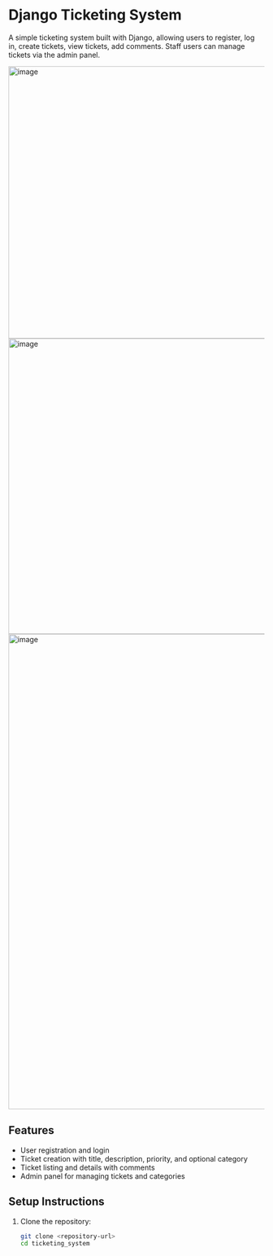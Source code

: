 # Django Ticketing System

A simple ticketing system built with Django, allowing users to register, log in, create tickets, view tickets, add comments. Staff users can manage tickets via the admin panel.

<img width="1920" height="535" alt="image" src="https://github.com/user-attachments/assets/34d79776-2468-46d5-92ab-ab8cd50b7627" />

<img width="788" height="581" alt="image" src="https://github.com/user-attachments/assets/62a030a0-5ff5-4670-af25-0530a180b00d" />

<img width="1920" height="934" alt="image" src="https://github.com/user-attachments/assets/bd0ab6ca-3062-4463-8c8e-4cfa3814d785" />




## Features
- User registration and login
- Ticket creation with title, description, priority, and optional category
- Ticket listing and details with comments
- Admin panel for managing tickets and categories

## Setup Instructions
1. Clone the repository:
   ```bash
   git clone <repository-url>
   cd ticketing_system
